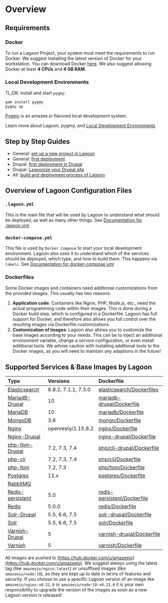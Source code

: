 # Overview

## Requirements

### Docker

To run a Lagoon Project, your system must meet the requirements to run Docker. We suggest installing the latest version of Docker for your workstation. You can download Docker [here](https://www.docker.com/get-docker). We also suggest allowing Docker at least **4 CPUs** and **4 GB RAM**.

### Local Development Environments

TL;DR: install and start `pygmy`:

```text
gem install pygmy
pygmy up
```

[Pygmy](https://pygmy.readthedocs.io/en/master/) is an amazee.io flavored local development system.

Learn more about Lagoon, pygmy, and [Local Development Environments](local_development_environments.md)

## Step by Step Guides

* General: [set up a new project in Lagoon](setup_project.md)
* General: [first deployment](first_deployment.md)
* Drupal: [first deployment in Drupal](drupal/first_deployment.md)
* Drupal: [Lagoonize your Drupal site](drupal/lagoonize.md)
* All: [build and deployment process of Lagoon](build_deploy_process.md)

## Overview of Lagoon Configuration Files

### `.lagoon.yml`

This is the main file that will be used by Lagoon to understand what should be deployed, as well as many other things. See [Documentation for .lagoon.yml](lagoon_yml.md)

### `docker-compose.yml`

This file is used by `Docker Compose` to start your local development environment. Lagoon also uses it to understand which of the services should be deployed, which type, and how to build them. This happens via `labels`. See [Documentation for docker-compose.yml](docker-compose_yml.md)

### Dockerfiles

Some Docker images and containers need additional customizations from the provided images. This usually has two reasons:

1. **Application code**: Containers like Nginx, PHP, Node.js, etc., need the actual programming code within their images. This is done during a Docker build step, which is configured in a Dockerfile. Lagoon has full support for Docker, and therefore also allows you full control over the resulting images via Dockerfile customizations.
2. **Customization of Images**: Lagoon also allows you to customize the base images according to your needs. This can be to inject an additional environment variable, change a service configuration, or even install additional tools. We advise caution with installing additional tools to the Docker images, as you will need to maintain any adaptions in the future!

## Supported Services & Base Images by Lagoon

| Type | Versions | Dockerfile |
| :--- | :--- | :--- |
| [Elasticsearch](docker_images/elasticsearch.md) | 6.8.2, 7.1.1, 7.3.0 | [elasticsearch/Dockerfiles](https://github.com/amazeeio/lagoon/tree/master/images/elasticsearch) |
| [MariadB-Drupal](docker_images/mariadb-drupal.md) | 10 | [mariadb-drupal/Dockerfile](https://github.com/amazeeio/lagoon/blob/master/images/mariadb-drupal/Dockerfile) |
| [MariaDB](docker_images/mariadb.md) | 10 | [mariadb/Dockerfile](https://github.com/amazeeio/lagoon/blob/master/images/mariadb/Dockerfile) |
| [MongoDB](docker_images/mongo.md) | 3.6 | [mongo/Dockerfile](https://github.com/amazeeio/lagoon/blob/master/images/mongo/Dockerfile) |
| [Nginx](docker_images/nginx.md) | openresty/1.15.8.2 | [nginx/Dockerfile](https://github.com/amazeeio/lagoon/blob/master/images/nginx/Dockerfile) |
| [Nginx-Drupal](docker_images/nginx-drupal.md) |  | [nginx-drupal/Dockerfile](https://github.com/amazeeio/lagoon/blob/master/images/nginx-drupal/Dockerfile) |
| [php-fpm-Drupal](docker_images/php-cli-drupal.md) | 7.2, 7.3, 7.4 | [php/cli-drupal/Dockerfile](https://github.com/amazeeio/lagoon/blob/master/images/php/cli-drupal/Dockerfile) |
| [php-cli](docker_images/php-cli/) | 7.2, 7.3, 7.4 | [php/cli/Dockerfile](https://github.com/amazeeio/lagoon/blob/master/images/php/cli/Dockerfile) |
| [php-fpm](docker_images/php-fpm.md) | 7.2, 7.3 | [php/fpm/Dockerfile](https://github.com/amazeeio/lagoon/blob/master/images/php/fpm/Dockerfile) |
| [Postgres](docker_images/postgres.md) | 11.x | [postgres/Dockerfile](https://github.com/amazeeio/lagoon/blob/master/images/postgres/Dockerfile) |
| [RabbitMQ](docker_images/rabbitmq.md) |  |  |
| [Redis-persistent](docker_images/redis-permanent.md) | 5.0 | [redis-persistent/Dockerfile](https://github.com/amazeeio/lagoon/blob/master/images/redis-persistent/Dockerfile) |
| [Redis](docker_images/redis.md) | 5.0.0 | [redis/Dockerfile](https://github.com/amazeeio/lagoon/blob/master/images/redis/Dockerfile) |
| [Solr-Drupal](docker_images/solr-drupal.md) | 5.5, 6.6, 7.5 | [solr-drupal/Dockerfile](https://github.com/amazeeio/lagoon/blob/master/images/solr-drupal/Dockerfile) |
| [Solr](docker_images/solr.md) | 5.5, 6.6, 7.5 | [solr/Dockerfile](https://github.com/amazeeio/lagoon/blob/master/images/solr/Dockerfile) |
| [Varnish-Drupal](docker_images/varnish-drupal.md) | 5 | [varnish-drupal/Dockerfile](https://github.com/amazeeio/lagoon/blob/master/images/varnish-drupal/Dockerfile) |
| [Varnish](docker_images/varnish.md) | 5 | [varnish/Dockerfile](https://github.com/amazeeio/lagoon/blob/master/images/varnish/Dockerfile) |

All images are pushed to [https://hub.docker.com/u/amazeeio](https://hub.docker.com/u/amazeeio). We suggest always using the latest tag \(like `amazeeio/nginx:latest`\) or unsuffixed images \(like `amazeeio/node:10`\), as they are kept up to date in terms of features and security. If you choose to use a specific Lagoon version of an image like `amazeeio/nginx:v0.21.0` or `amazeeio/node:10-v0.21.0` it is your own responsibility to upgrade the version of the images as soon as a new Lagoon version is released!
